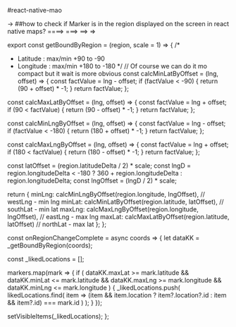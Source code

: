 #react-native-mao



-> ##how to check if Marker is in the region displayed on the screen in react native maps?
====>
===>
==>
=>

export const getBoundByRegion = (region, scale = 1) => {
  /*
   * Latitude : max/min +90 to -90
   * Longitude : max/min +180 to -180
   */
  // Of course we can do it mo compact but it wait is more obvious
  const calcMinLatByOffset = (lng, offset) => {
    const factValue = lng - offset;
    if (factValue < -90) {
      return (90 + offset) * -1;
    }
    return factValue;
  };

  const calcMaxLatByOffset = (lng, offset) => {
    const factValue = lng + offset;
    if (90 < factValue) {
      return (90 - offset) * -1;
    }
    return factValue;
  };

  const calcMinLngByOffset = (lng, offset) => {
    const factValue = lng - offset;
    if (factValue < -180) {
      return (180 + offset) * -1;
    }
    return factValue;
  };

  const calcMaxLngByOffset = (lng, offset) => {
    const factValue = lng + offset;
    if (180 < factValue) {
      return (180 - offset) * -1;
    }
    return factValue;
  };

  const latOffset = (region.latitudeDelta / 2) * scale;
  const lngD =
    region.longitudeDelta < -180
      ? 360 + region.longitudeDelta
      : region.longitudeDelta;
  const lngOffset = (lngD / 2) * scale;

  return {
    minLng: calcMinLngByOffset(region.longitude, lngOffset), // westLng - min lng
    minLat: calcMinLatByOffset(region.latitude, latOffset), // southLat - min lat
    maxLng: calcMaxLngByOffset(region.longitude, lngOffset), // eastLng - max lng
    maxLat: calcMaxLatByOffset(region.latitude, latOffset) // northLat - max lat
  };
};

const onRegionChangeComplete = async coords => {
  let dataKK = _getBoundByRegion(coords);

  const _likedLocations = [];

  markers.map(mark => {
    if (
      dataKK.maxLat >= mark.latitude &&
      dataKK.minLat <= mark.latitude &&
      dataKK.maxLng >= mark.longitude &&
      dataKK.minLng <= mark.longitude
    ) {
      _likedLocations.push(
        likedLocations.find(
          item =>
            (item && item.location ? item?.location?.id : item && item?.id) ===
            mark.id
        )
      );
    }
  });

  setVisibleItems(_likedLocations);
};
